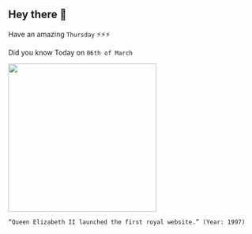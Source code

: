 ## Hey there 👋
Have an amazing `Thursday` ⚡⚡⚡

Did you know Today on `06th of March`
 
 [<img src="https://pbs.twimg.com/media/COOd8nBWcAAz1HX.jpg" width="300" />](https://observer.com/2015/09/queen-elizabeth-a-high-tech-monarch/#:~:text=1997%3A%20The%20Queen%20launched%20www,a%20video%20to%20the%20site.) 
 ```
“Queen Elizabeth II launched the first royal website.” (Year: 1997)
```
